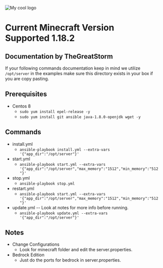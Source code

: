 <img src="https://www.logaster.com/blog/wp-content/uploads/2020/06/image14-3.png" alt="My cool logo"/>

# Current Minecraft Version Supported 1.18.2
## Documentation by TheGreatStorm
If your following commands documentation keep in mind we utilize `/opt/server` in the examples make sure this directory exists in your box if you are copy pasting.

## Prerequisites
* Centos 8
    * `sudo yum install epel-release -y`
    * `sudo yum install git ansible java-1.8.0-openjdk wget -y`

## Commands
* install.yml
  * `ansible-playbook install.yml --extra-vars '{"app_dir":"/opt/server"}'`
* start.yml
  * `ansible-playbook start.yml --extra-vars '{"app_dir":"/opt/server","max_memory":"1512","min_memory":"512"}'`
* stop.yml
  * `ansible-playbook stop.yml`
* restart.yml
  * `ansible-playbook start.yml --extra-vars '{"app_dir":"/opt/server","max_memory":"1512","min_memory":"512"}'`
* update.yml -- Look at notes for more info before running.
  * `ansible-playbook update.yml --extra-vars '{"app_dir":"/opt/server"}'`
  
  
## Notes
* Change Configurations
    * Look for minecraft folder and edit the server.properties.
* Bedrock Edition
    * Just do the ports for bedrock in server.properties.